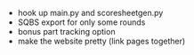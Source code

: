 * hook up main.py and scoresheetgen.py
* SQBS export for only some rounds
* bonus part tracking option
* make the website pretty (link pages together)
